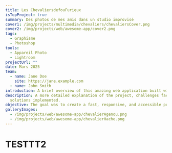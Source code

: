 ```yaml
---
title: Les ChevaliersdefouFurieux
isTopProject: true
summary: Des photos de mes amis dans un studio improvisé
cover1: /img/projects/multimedia/chevaliers/chevaliersCover.png
cover2: /img/projects/web/awesome-app/cover2.png
tags:
  - Graphisme
  - Photoshop
tools:
  - Appareil Photo
  - Lightroom
projectUrl: ""
date: Mars 2025
team:
  - name: Jane Doe
    site: https://jane.example.com
  - name: John Smith
introduction: A brief overview of this amazing web application built with Nuxt.
description: A more detailed explanation of the project, challenges faced, and
  solutions implemented.
objective: The goal was to create a fast, responsive, and accessible portfolio showcase.
galleryImages:
  - /img/projects/web/awesome-app/chevalierAgenou.png
  - /img/projects/web/awesome-app/chevalierHache.png
---
```


# TESTTT2

